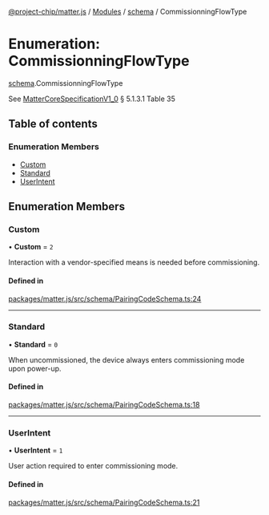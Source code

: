 [@project-chip/matter.js](../README.md) / [Modules](../modules.md) / [schema](../modules/schema.md) / CommissionningFlowType

# Enumeration: CommissionningFlowType

[schema](../modules/schema.md).CommissionningFlowType

See [MatterCoreSpecificationV1_0](../interfaces/spec.MatterCoreSpecificationV1_0.md) § 5.1.3.1 Table 35

## Table of contents

### Enumeration Members

- [Custom](schema.CommissionningFlowType.md#custom)
- [Standard](schema.CommissionningFlowType.md#standard)
- [UserIntent](schema.CommissionningFlowType.md#userintent)

## Enumeration Members

### Custom

• **Custom** = ``2``

Interaction with a vendor-specified means is needed before commissioning.

#### Defined in

[packages/matter.js/src/schema/PairingCodeSchema.ts:24](https://github.com/project-chip/matter.js/blob/5bdbf8d/packages/matter.js/src/schema/PairingCodeSchema.ts#L24)

___

### Standard

• **Standard** = ``0``

When uncommissioned, the device always enters commissioning mode upon power-up.

#### Defined in

[packages/matter.js/src/schema/PairingCodeSchema.ts:18](https://github.com/project-chip/matter.js/blob/5bdbf8d/packages/matter.js/src/schema/PairingCodeSchema.ts#L18)

___

### UserIntent

• **UserIntent** = ``1``

User action required to enter commissioning mode.

#### Defined in

[packages/matter.js/src/schema/PairingCodeSchema.ts:21](https://github.com/project-chip/matter.js/blob/5bdbf8d/packages/matter.js/src/schema/PairingCodeSchema.ts#L21)
